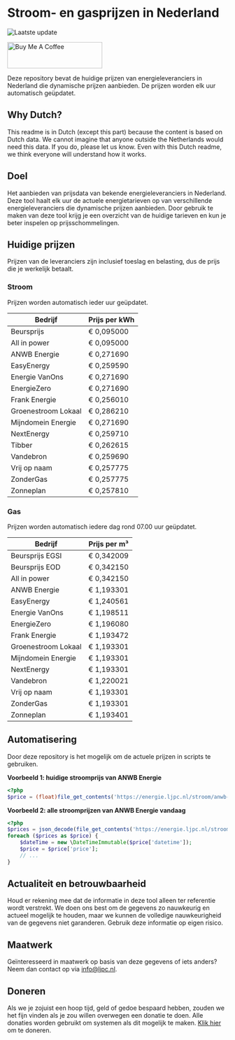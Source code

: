 # Stroom- en gasprijzen in Nederland

![Laatste update](https://img.shields.io/badge/laatste%20update-2025--05--21%2005%3A00%20CET-brightgreen)

<a href="https://www.buymeacoffee.com/Lars-" target="_blank"><img src="https://cdn.buymeacoffee.com/buttons/v2/default-orange.png" alt="Buy Me A Coffee" height="60" style="height: 60px !important;width: 217px !important;" ></a>

Deze repository bevat de huidige prijzen van energieleveranciers in Nederland die dynamische prijzen aanbieden. De prijzen worden elk uur automatisch geüpdatet.

## Why Dutch?

This readme is in Dutch (except this part) because the content is based on Dutch data. We cannot imagine that anyone outside the Netherlands would need this data. If you do, please let us know. Even with this Dutch readme, we think
everyone will understand how it works.

## Doel

Het aanbieden van prijsdata van bekende energieleveranciers in Nederland. Deze tool haalt elk uur de actuele energietarieven op van verschillende energieleveranciers die dynamische prijzen aanbieden. Door gebruik te maken van deze tool
krijg je een overzicht van de huidige tarieven en kun je beter inspelen op prijsschommelingen.

## Huidige prijzen

Prijzen van de leveranciers zijn inclusief toeslag en belasting, dus de prijs die je werkelijk betaalt.

### Stroom

Prijzen worden automatisch ieder uur geüpdatet.

 Bedrijf | Prijs per kWh 
---------|---------------
Beursprijs | € 0,095000
All in power | € 0,095000
ANWB Energie | € 0,271690
EasyEnergy | € 0,259590
Energie VanOns | € 0,271690
EnergieZero | € 0,271690
Frank Energie | € 0,256010
Groenestroom Lokaal | € 0,286210
Mijndomein Energie | € 0,271690
NextEnergy | € 0,259710
Tibber | € 0,262615
Vandebron | € 0,259690
Vrij op naam | € 0,257775
ZonderGas | € 0,257775
Zonneplan | € 0,257810


### Gas

Prijzen worden automatisch iedere dag rond 07.00 uur geüpdatet.

 Bedrijf | Prijs per m³ 
---------|--------------
Beursprijs EGSI | € 0,342009
Beursprijs EOD | € 0,342150
All in power | € 0,342150
ANWB Energie | € 1,193301
EasyEnergy | € 1,240561
Energie VanOns | € 1,198511
EnergieZero | € 1,196080
Frank Energie | € 1,193472
Groenestroom Lokaal | € 1,193301
Mijndomein Energie | € 1,193301
NextEnergy | € 1,193301
Vandebron | € 1,220021
Vrij op naam | € 1,193301
ZonderGas | € 1,193301
Zonneplan | € 1,193401


## Automatisering

Door deze repository is het mogelijk om de actuele prijzen in scripts te gebruiken.

**Voorbeeld 1: huidige stroomprijs van ANWB Energie**

```php
<?php
$price = (float)file_get_contents('https://energie.ljpc.nl/stroom/anwb-energie-nu.txt');

```

**Voorbeeld 2: alle stroomprijzen van ANWB Energie vandaag**

```php
<?php
$prices = json_decode(file_get_contents('https://energie.ljpc.nl/stroom/all-in-power-vandaag.json'),true);
foreach ($prices as $price) {
    $dateTime = new \DateTimeImmutable($price['datetime']);
    $price = $price['price'];
    // ...
}
```

## Actualiteit en betrouwbaarheid

Houd er rekening mee dat de informatie in deze tool alleen ter referentie wordt verstrekt. We doen ons best om de gegevens zo nauwkeurig en actueel mogelijk te houden, maar we kunnen de volledige nauwkeurigheid van de gegevens niet
garanderen. Gebruik deze informatie op eigen risico.

## Maatwerk

Geïnteresseerd in maatwerk op basis van deze gegevens of iets anders? Neem dan contact op
via [info@ljpc.nl](mailto:info@ljpc.nl?subject=Energie%20prijzen).

## Doneren

Als we je zojuist een hoop tijd, geld of gedoe bespaard hebben, zouden we het fijn vinden als je zou willen overwegen een
donatie te doen. Alle donaties worden gebruikt om systemen als dit mogelijk te
maken. [Klik hier](https://www.buymeacoffee.com/Lars-) om te doneren.
